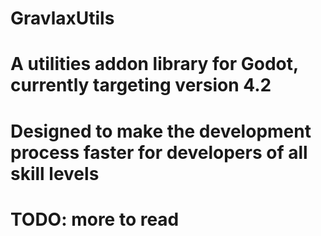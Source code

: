 # GravlaxUtils
# A utilities addon library for Godot, currently targeting version 4.2
# Designed to make the development process faster for developers of all skill levels
# TODO: more to read
